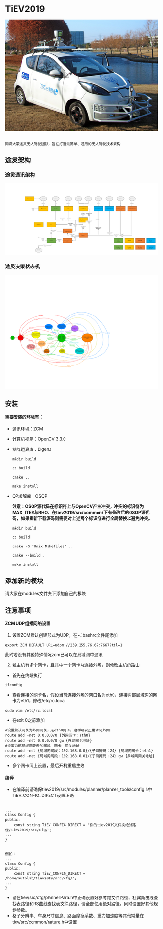 # TiEV2019

![image alt text](docs/pics/TiEVcar.jpg)

```

同济大学途灵无人驾驶团队，旨在打造最简单、通用的无人驾驶技术架构

```

## 途灵架构

### 途灵通讯架构
![image alt text](docs/pics/2019TiEV_data_flow.png)

### 途灵决策状态机
![image alt text](docs/pics/TiEV2019_fsm.png)

## 安装

#### 需要安装的环境有：

* 通讯环境：ZCM

* 计算机视觉：OpenCV 3.3.0

* 矩阵运算库：Eigen3

  ```
  mkdir build
  ```

  ```
  cd build
  ```

  ```
  cmake ..
  ```

  ```
  make install
  ```

* QP求解库：OSQP

  **注意：OSQP源代码在标识符上与OpenCV产生冲突，冲突的标识符为MAX_ITER与RHO。在tiev2019/src/common/下有修改后的OSQP源代码，如果重新下载源码则需要对上述两个标识符进行全局替换以避免冲突。**

  ```
  mkdir build
  ```

  ```
  cd build
  ```

  ```
  cmake -G "Unix Makefiles" ..
  ```

  ```
  cmake --build .
  ```

  ```
  make install
  ```

  

## 添加新的模块

请大家在modules文件夹下添加自己的模块

## 注意事项

#### ZCM UDP组播网络设置

1. 设置ZCM默认创建形式为UDP，在~/.bashrc文件尾添加

```
export ZCM_DEFAULT_URL=udpm://239.255.76.67:7667?ttl=1
```

此时若没有其他特殊情况zcm已可以在局域网中通讯

2. 若主机有多个网卡，且其中一个网卡为连接外网，则修改主机的路由

* 首先在终端执行

```
ifconfig
```

* 查看连接的网卡名，假设当前连接外网的网口名为eth0，连接内部局域网的网卡为eth1，修改/etc/rc.local

```
sudo vim /etc/rc.local
```

* 在exit 0之前添加

```
#设置默认网关为外网网关，走eth0网卡，这样可以正常访问外网
route add -net 0.0.0.0/0 {外网网卡：eth0}
route add -net 0.0.0.0/0 gw {外网网关地址}
#设置内部局域网要走的网段、网卡、网关地址
route add -net {局域网网段：192.168.0.0}/{子网掩码：24} {局域网网卡：eth1}
route add -net {局域网网段：192.168.0.0}/{子网掩码：24} gw {局域网网关地址}
```

* 多个网卡同上设置，最后开机重启生效

#### 编译

* 在编译前请确保tiev2019/src/modules/planner/planner_tools/config.h中TiEV_CONFIG_DIRECT设置正确
```

...
class Config {
public:
	const string TiEV_CONFIG_DIRECT = "你的tiev2019文件夹绝对路径/tiev2019/src/cfg/";
...
}

```

```

例如：
...
class Config {
public:
	const string TiEV_CONFIG_DIRECT = /home/autolab/tiev2019/src/cfg/";
...
}

```

* 请在tiev/src/cfg/plannerPara.h中正确设置好参考路文件路径、杜宾斯曲线查找表路径和RS曲线查找表文件路径，请全部使用绝对路径。同时设置好其他规划参数。
* 格子分辨率、车身尺寸信息、路面摩擦系数、重力加速度等其他常量在tiev/src/common/nature.h中设置

